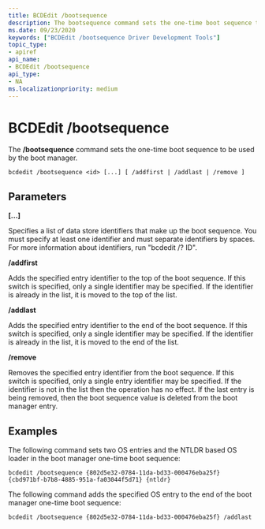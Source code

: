 ```yaml
---
title: BCDEdit /bootsequence
description: The bootsequence command sets the one-time boot sequence to be used by the boot manager.
ms.date: 09/23/2020
keywords: ["BCDEdit /bootsequence Driver Development Tools"]
topic_type:
- apiref
api_name:
- BCDEdit /bootsequence
api_type:
- NA
ms.localizationpriority: medium
---
```


# BCDEdit /bootsequence


The **/bootsequence** command sets the one-time boot sequence to be used by the boot manager.

``` syntax
bcdedit /bootsequence <id> [...] [ /addfirst | /addlast | /remove ]
```

## Parameters

**<id> [...]**

Specifies a list of data store identifiers that make up the boot sequence. You must specify at least one identifier and must
separate identifiers by spaces. For more information about identifiers, run "bcdedit /? ID".

**/addfirst**

Adds the specified entry identifier to the top of the boot sequence.  If this switch is specified, only a single
identifier may be specified.  If the identifier is already in the list, it is moved to the top of the list.

**/addlast**

Adds the specified entry identifier to the end of the boot sequence.  If this switch is specified, only a single
identifier may be specified.  If the identifier is already in the list, it is moved to the end of the list.

**/remove**

Removes the specified entry identifier from the boot sequence.  If this switch is specified, only a single
entry identifier may be specified.  If the identifier is not in the list then the operation has no effect. If
the last entry is being removed, then the boot sequence value is deleted from the boot manager entry.

## Examples

The following command sets two OS entries and the NTLDR based OS loader in the boot manager one-time boot sequence:

`bcdedit /bootsequence {802d5e32-0784-11da-bd33-000476eba25f} {cbd971bf-b7b8-4885-951a-fa03044f5d71} {ntldr}`

The following command adds the specified OS entry to the end of the boot manager one-time boot sequence:

`bcdedit /bootsequence {802d5e32-0784-11da-bd33-000476eba25f} /addlast`
